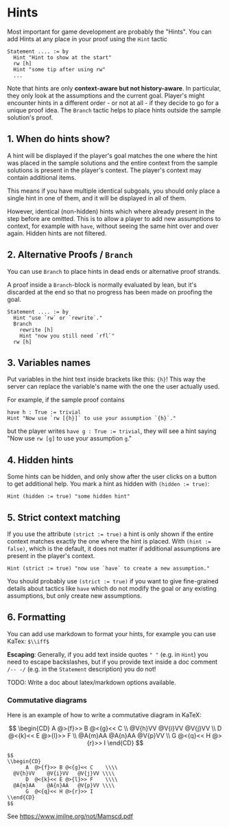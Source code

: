 # Hints

Most important for game development are probably the "Hints". You can add Hints at any place in your proof using the `Hint` tactic

```
Statement .... := by
  Hint "Hint to show at the start"
  rw [h]
  Hint "some tip after using rw"
  ...
```

Note that hints are only **context-aware but not history-aware**. In particular, they only look at the assumptions and the current goal. Player's might encounter hints in a different order - or not at all - if they decide to go for a unique proof idea. The `Branch` tactic helps to place hints outside the sample solution's proof.

## 1. When do hints show?

A hint will be displayed if the player's goal matches the one where the hint was placed in the
sample solutions and the entire context from the sample solutions is present in the
player's context. The player's context may contain additional items.

This means if you have multiple identical
subgoals, you should only place a single hint in one of them, and it will be displayed in
all of them.

However, identical (non-hidden) hints which where already present in the step
before are omitted. This is to allow a player to add new assumptions to context, for example
with `have`, without seeing the same hint over and over again.
Hidden hints are not filtered.

## 2. Alternative Proofs / `Branch`

You can use `Branch` to place hints
in dead ends or alternative proof strands.

A proof inside a `Branch`-block is normally evaluated by lean, but it's discarded at the end
so that no progress has been made on proofing the goal.

```
Statement .... := by
  Hint "use `rw` or `rewrite`."
  Branch
    rewrite [h]
    Hint "now you still need `rfl`"
  rw [h]
```

## 3. Variables names

Put variables in the hint text inside brackets like this: `{h}`! This way the server can replace
the variable's name with the one the user actually used.

For example, if the sample proof contains

```
have h : True := trivial
Hint "Now use `rw [{h}]` to use your assumption `{h}`."
```

but the player writes `have g : True := trivial`, they will see a hint saying
"Now use `rw [g]` to use your assumption `g`."

## 4. Hidden hints

Some hints can be hidden, and only show after the user clicks on a button to get additional
help. You mark a hint as hidden with `(hidden := true)`:

```
Hint (hidden := true) "some hidden hint"
```

## 5. Strict context matching

If you use the attribute `(strict := true)` a hint is only shown if the entire context
matches exactly the one where the hint is placed. With `(hint := false)`, which is the default,
it does not matter if additional assumptions are present in the player's context.

```
Hint (strict := true) "now use `have` to create a new assumption."
```

You should probably use `(strict := true)` if you want to give fine-grained details about
tactics like `have` which do not modify the goal or any existing assumptions, but only
create new assumptions.

## 6. Formatting

You can add use markdown to format your hints, for example you can use KaTex: `$\\iff$`

**Escaping**: Generally, if you add text inside quotes `" "` (e.g. in `Hint`) you need to escape
backslashes, but if you provide text inside a doc comment
`/-- -/` (e.g. in the `Statement` description) you do not!

TODO: Write a doc about latex/markdown options available.

### Commutative diagrams

Here is an example of how to write a commutative diagram in KaTeX:

$$
\begin{CD}
      A  @>{f}>> B @<{g}<< C    \\
  @V{h}VV    @V{i}VV   @V{j}VV \\
      D  @<{k}<< E @>{l}>> F    \\
  @A{m}AA    @A{n}AA   @V{p}VV \\
      G  @<{q}<< H @>{r}>> I
\end{CD}
$$

```
$$
\\begin{CD}
      A  @>{f}>> B @<{g}<< C    \\\\
  @V{h}VV    @V{i}VV   @V{j}VV \\\\
      D  @<{k}<< E @>{l}>> F    \\\\
  @A{m}AA    @A{n}AA   @V{p}VV \\\\
      G  @<{q}<< H @>{r}>> I
\\end{CD}
$$
```

See https://www.jmilne.org/not/Mamscd.pdf
